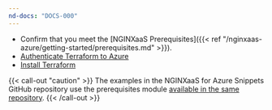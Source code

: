 ```yaml
---
nd-docs: "DOCS-000"
---
```


- Confirm that you meet the [NGINXaaS Prerequisites]({{< ref "/nginxaas-azure/getting-started/prerequisites.md" >}}).
- [Authenticate Terraform to Azure](https://learn.microsoft.com/en-us/azure/developer/terraform/authenticate-to-azure)
- [Install Terraform](https://learn.hashicorp.com/tutorials/terraform/install)

{{< call-out "caution"  >}} The examples in the NGINXaaS for Azure Snippets GitHub repository use the prerequisites module [available in the same repository](https://github.com/nginxinc/nginxaas-for-azure-snippets/tree/main/terraform/prerequisites). {{< /call-out >}}
